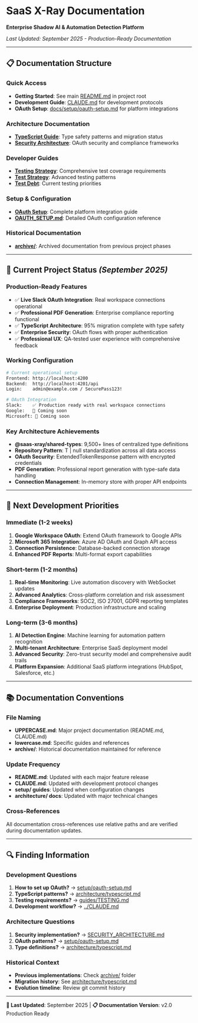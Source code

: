 # SaaS X-Ray Documentation
**Enterprise Shadow AI & Automation Detection Platform**

*Last Updated: September 2025 - Production-Ready Documentation*

---

## 📋 **Documentation Structure**

### **Quick Access**
- **Getting Started**: See main [README.md](../README.md) in project root
- **Development Guide**: [CLAUDE.md](../CLAUDE.md) for development protocols
- **OAuth Setup**: [docs/setup/oauth-setup.md](./setup/oauth-setup.md) for platform integrations

### **Architecture Documentation**
- **[TypeScript Guide](./architecture/typescript.md)**: Type safety patterns and migration status
- **[Security Architecture](./SECURITY_ARCHITECTURE.md)**: OAuth security and compliance frameworks

### **Developer Guides**
- **[Testing Strategy](./guides/TESTING.md)**: Comprehensive test coverage requirements
- **[Test Strategy](./guides/TEST_STRATEGY.md)**: Advanced testing patterns
- **[Test Debt](./guides/TEST_DEBT.md)**: Current testing priorities

### **Setup & Configuration**
- **[OAuth Setup](./setup/oauth-setup.md)**: Complete platform integration guide
- **[OAUTH_SETUP.md](./OAUTH_SETUP.md)**: Detailed OAuth configuration reference

### **Historical Documentation**
- **[archive/](./archive/)**: Archived documentation from previous project phases

---

## 🚀 **Current Project Status** *(September 2025)*

### **Production-Ready Features**
- ✅ **Live Slack OAuth Integration**: Real workspace connections operational
- ✅ **Professional PDF Generation**: Enterprise compliance reporting functional
- ✅ **TypeScript Architecture**: 95% migration complete with type safety
- ✅ **Enterprise Security**: OAuth flows with proper authentication
- ✅ **Professional UX**: QA-tested user experience with comprehensive feedback

### **Working Configuration**
```bash
# Current operational setup
Frontend: http://localhost:4200
Backend:  http://localhost:4201/api
Login:    admin@example.com / SecurePass123!

# OAuth Integration
Slack:    ✅ Production ready with real workspace connections
Google:   🔄 Coming soon
Microsoft: 🔄 Coming soon
```

### **Key Architecture Achievements**
- **@saas-xray/shared-types**: 9,500+ lines of centralized type definitions
- **Repository Pattern**: T | null standardization across all data access
- **OAuth Security**: ExtendedTokenResponse pattern with encrypted credentials
- **PDF Generation**: Professional report generation with type-safe data handling
- **Connection Management**: In-memory store with proper API endpoints

---

## 🎯 **Next Development Priorities**

### **Immediate (1-2 weeks)**
1. **Google Workspace OAuth**: Extend OAuth framework to Google APIs
2. **Microsoft 365 Integration**: Azure AD OAuth and Graph API access
3. **Connection Persistence**: Database-backed connection storage
4. **Enhanced PDF Reports**: Multi-format export capabilities

### **Short-term (1-2 months)**
1. **Real-time Monitoring**: Live automation discovery with WebSocket updates
2. **Advanced Analytics**: Cross-platform correlation and risk assessment
3. **Compliance Frameworks**: SOC2, ISO 27001, GDPR reporting templates
4. **Enterprise Deployment**: Production infrastructure and scaling

### **Long-term (3-6 months)**
1. **AI Detection Engine**: Machine learning for automation pattern recognition
2. **Multi-tenant Architecture**: Enterprise SaaS deployment model
3. **Advanced Security**: Zero-trust security model and comprehensive audit trails
4. **Platform Expansion**: Additional SaaS platform integrations (HubSpot, Salesforce, etc.)

---

## 📚 **Documentation Conventions**

### **File Naming**
- **UPPERCASE.md**: Major project documentation (README.md, CLAUDE.md)
- **lowercase.md**: Specific guides and references
- **archive/**: Historical documentation maintained for reference

### **Update Frequency**
- **README.md**: Updated with each major feature release
- **CLAUDE.md**: Updated with development protocol changes
- **setup/ guides**: Updated when configuration changes
- **architecture/ docs**: Updated with major technical changes

### **Cross-References**
All documentation cross-references use relative paths and are verified during documentation updates.

---

## 🔍 **Finding Information**

### **Development Questions**
1. **How to set up OAuth?** → [setup/oauth-setup.md](./setup/oauth-setup.md)
2. **TypeScript patterns?** → [architecture/typescript.md](./architecture/typescript.md)
3. **Testing requirements?** → [guides/TESTING.md](./guides/TESTING.md)
4. **Development workflow?** → [../CLAUDE.md](../CLAUDE.md)

### **Architecture Questions**
1. **Security implementation?** → [SECURITY_ARCHITECTURE.md](./SECURITY_ARCHITECTURE.md)
2. **OAuth patterns?** → [setup/oauth-setup.md](./setup/oauth-setup.md)
3. **Type definitions?** → [architecture/typescript.md](./architecture/typescript.md)

### **Historical Context**
- **Previous implementations**: Check [archive/](./archive/) folder
- **Migration history**: See [architecture/typescript.md](./architecture/typescript.md)
- **Evolution timeline**: Review git commit history

---

**📄 Last Updated**: September 2025 | **📋 Documentation Version**: v2.0 Production Ready